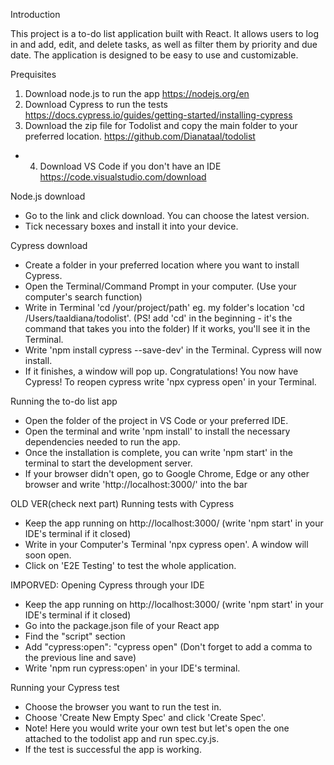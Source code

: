 Introduction

This project is a to-do list application built with React. It allows users to log in and add, edit, and delete tasks, as well as filter them by priority and due date. The application is designed to be easy to use and customizable.


Prequisites

1. Download node.js to run the app
https://nodejs.org/en
2. Download Cypress to run the tests
https://docs.cypress.io/guides/getting-started/installing-cypress
3. Download the zip file for Todolist and copy the main folder to your preferred location.
https://github.com/Dianataal/todolist
* 4. Download VS Code if you don't have an IDE
https://code.visualstudio.com/download


Node.js download
 
* Go to the link and click download. You can choose the latest version.
* Tick necessary boxes and install it into your device.

Cypress download

* Create a folder in your preferred location where you want to install Cypress.
* Open the Terminal/Command Prompt in your computer. (Use your computer's search function)
* Write in Terminal 'cd /your/project/path' eg. my folder's location 'cd /Users/taaldiana/todolist'. (PS! add 'cd' in the beginning - it's the command that takes you into the folder) If it works, you'll see it in the Terminal.
* Write 'npm install cypress --save-dev' in the Terminal. Cypress will now install.
* If it finishes, a window will pop up. Congratulations! You now have Cypress!
To reopen cypress write 'npx cypress open' in your Terminal.


Running the to-do list app 

* Open the folder of the project in VS Code or your preferred IDE.
* Open the terminal and write 'npm install' to install the necessary dependencies needed to run the app.
* Once the installation is complete, you can write 'npm start' in the terminal to start the development server.
* If your browser didn't open, go to Google Chrome, Edge or any other browser and write 'http://localhost:3000/' into the bar


OLD VER(check next part) Running tests with Cypress

* Keep the app running on http://localhost:3000/ (write 'npm start' in your IDE's terminal if it closed)
* Write in your Computer's Terminal 'npx cypress open'. A window will soon open.
* Click on 'E2E Testing' to test the whole application.


IMPORVED: Opening Cypress through your IDE

* Keep the app running on http://localhost:3000/ (write 'npm start' in your IDE's terminal if it closed)
* Go into the package.json file of your React app
* Find the "script" section
* Add "cypress:open": "cypress open" (Don't forget to add a comma to the previous line and save)
* Write 'npm run cypress:open' in your IDE's terminal.


Running your Cypress test

* Choose the browser you want to run the test in.
* Choose 'Create New Empty Spec' and click 'Create Spec'.
* Note! Here you would write your own test but let's open the one attached to the todolist app and run spec.cy.js.
* If the test is successful the app is working.